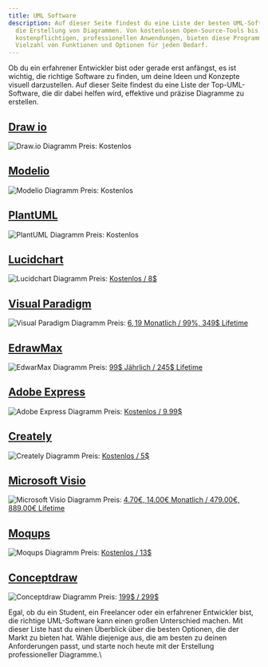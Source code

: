 ```yaml
---
title: UML Software
description: Auf dieser Seite findest du eine Liste der besten UML-Software für
  die Erstellung von Diagrammen. Von kostenlosen Open-Source-Tools bis hin zu
  kostenpflichtigen, professionellen Anwendungen, bieten diese Programme eine
  Vielzahl von Funktionen und Optionen für jeden Bedarf.
---
```

Ob du ein erfahrener Entwickler bist oder gerade erst anfängst, es ist wichtig, die richtige Software zu finden, um deine Ideen und Konzepte visuell darzustellen. Auf dieser Seite findest du eine Liste der Top-UML-Software, die dir dabei helfen wird, effektive und präzise Diagramme zu erstellen.

## [Draw io](https://www.drawio.com/)

![Draw.io Diagramm](https://www.drawio.com/assets/svg/home-dia2.svg)
Preis: Kostenlos

## [Modelio](https://www.modelio.org/)

![Modelio Diagramm](https://www.modelio.org/page_redirection/resources/modelio-screenshot.png)
Preis: Kostenlos

## [PlantUML](https://plantuml.com/de/)

![PlantUML Diagramm](https://blog.jetbrains.com/wp-content/uploads/2020/07/plantuml-sample.png)
Preis: Kostenlos

## [Lucidchart](https://www.lucidchart.com/pages/product)

![Lucidchart Diagramm](https://cdn-cashy-static-assets.lucidchart.com/marketing/pages/chart/product-page/1-product_overview-hero-640x430@2x.png)
Preis: [Kostenlos / 8$](https://lucid.app/pricing/lucidchart)

## [Visual Paradigm](https://www.visual-paradigm.com/features/uml-tool/)

![Visual Paradigm Diagramm](https://cdn-images.visual-paradigm.com/features/v14/3/uml-and-sysml-tools/use-case-diagram.png)
Preis: [6$, 19$ Monatlich / 99%, 349$ Lifetime](https://www.visual-paradigm.com/shop/vp.jsp)

## [EdrawMax](https://www.edrawsoft.com/tour/edrawmax.html)

![EdwarMax Diagramm](https://images.edrawsoft.com/articles/uml-diagram-tool/part2.png)
Preis: [99$ Jährlich / 245$ Lifetime](https://www.edrawsoft.com/store.html)

## [Adobe Express](https://www.adobe.com/express/create/chart)

![Adobe Express Diagramm](https://www.adobe.com/express/media_1e794b77d86a3cc74eea0c8a53c0efa4ce7102411.jpeg?width=1200&format=pjpg&optimize=medium)
Preis: [Kostenlos / 9.99$](https://www.adobe.com/express/pricing)

## [Creately](https://creately.com/lp/uml-diagram-tool)

![Creately Diagramm](https://creately.com/static/assets/landing-3/content-images/uml-diagram-tool/model-software-systems.webp)
Preis: [Kostenlos / 5$](https://creately.com/plans/)

## [Microsoft Visio](https://www.microsoft.com/de-de/microsoft-365/visio/flowchart-software)

![Microsoft Visio Diagramm](https://support.content.office.net/de-de/media/059846e7-c496-4ad3-8bb3-c50ef30932a8.png)
Preis: [4.70€, 14.00€ Monatlich / 479.00€, 889.00€ Lifetime](https://www.microsoft.com/de-de/microsoft-365/visio/microsoft-visio-plans-and-pricing-compare-visio-options)

## [Moqups](https://moqups.com/uml-diagram-tool/)

![Moqups Diagramm](https://moqups.com/img/mqlps/images/uml-diagram-tool/hero-image.png)
Preis: [Kostenlos / 13$](https://moqups.com/pricing/)

## [Conceptdraw](https://www.conceptdraw.com/products/drawing-tool)

![Conceptdraw Diagramm](https://www.conceptdraw.com/products/images/cd/conceptdraw_diagram_fowchart_maker.png)
Preis: [199$ / 299$](https://my.conceptdraw.com/buy/pricing_purchasing.php)

Egal, ob du ein Student, ein Freelancer oder ein erfahrener Entwickler bist, die richtige UML-Software kann einen großen Unterschied machen. Mit dieser Liste hast du einen Überblick über die besten Optionen, die der Markt zu bieten hat. Wähle diejenige aus, die am besten zu deinen Anforderungen passt, und starte noch heute mit der Erstellung professioneller Diagramme.\

